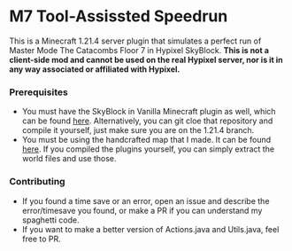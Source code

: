 # M7 Tool-Assissted Speedrun
This is a Minecraft 1.21.4 server plugin that simulates a perfect run of Master Mode The Catacombs Floor 7 in Hypixel SkyBlock.  **This is not a client-side mod and cannot be used on the real Hypixel server, nor is it in any way associated or affiliated with Hypixel.**

### Prerequisites
- You must have the SkyBlock in Vanilla Minecraft plugin as well, which can be found [here](https://github.com/strad-dev/HypixelSBInVanillaMC/releases/tag/tas).  Alternatively, you can git cloe that repository and compile it yourself, just make sure you are on the 1.21.4 branch.
- You must be using the handcrafted map that I made.  It can be found [here](https://www.dropbox.com/scl/fi/b6qak5czld0tne4goyiut/M7-TAS-Server.zip?rlkey=6bncspvy79fe98w509v5fxby5&e=1&st=8ed2boym&dl=0).  If you compiled the plugins yourself, you can simply extract the world files and use those.

### Contributing
- If you found a time save or an error, open an issue and describe the error/timesave you found, or make a PR if you can understand my spaghetti code.
- If you want to make a better version of Actions.java and Utils.java, feel free to PR.

